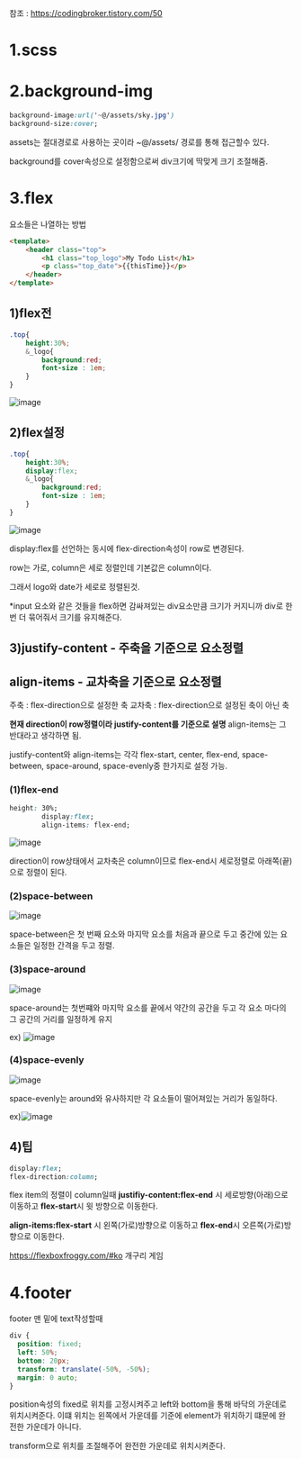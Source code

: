 참조 : https://codingbroker.tistory.com/50

# 1.scss

# 2.background-img

```css
background-image:url('~@/assets/sky.jpg')
background-size:cover;
```

assets는 절대경로로 사용하는 곳이라 ~@/assets/ 경로를 통해 접근할수 있다.

background를 cover속성으로 설정함으로써 div크기에 딱맞게 크기 조절해줌.



# 3.flex

요소들은 나열하는 방법

```html
<template>
    <header class="top">
        <h1 class="top_logo">My Todo List</h1>
        <p class="top_date">{{thisTime}}</p>
    </header>
</template>
```



## 1)flex전

```css
.top{
    height:30%;
    &_logo{
        background:red;
        font-size : 1em;
    }
}
```

![image](https://user-images.githubusercontent.com/57162257/102977936-0c857700-4547-11eb-847b-b6405cf8a613.png)

## 2)flex설정

```css
.top{
    height:30%;
    display:flex;
    &_logo{
        background:red;
        font-size : 1em;
    }
}
```

![image](https://user-images.githubusercontent.com/57162257/102978880-9550e280-4548-11eb-80ee-4d0de2dd86ae.png)

display:flex를 선언하는 동시에 flex-direction속성이 row로 변경된다.

row는 가로, column은 세로 정렬인데 기본값은 column이다.

그래서 logo와 date가 세로로 정렬된것.

*input 요소와 같은 것들을 flex하면 감싸져있는 div요소만큼 크기가 커지니까 div로 한번 더 묶어줘서 크기를 유지해준다.

## 3)justify-content - 주축을 기준으로 요소정렬

## align-items - 교차축을 기준으로 요소정렬

주축 : flex-direction으로 설정한 축
교차축 : flex-direction으로 설정된 축이 아닌 축

**현재 direction이 row정렬이라 justify-content를 기준으로 설명**
align-items는 그 반대라고 생각하면 됨.

justify-content와 align-items는 각각 
flex-start, center, flex-end, space-between, space-around, space-evenly중 한가지로 설정 가능.

### (1)flex-end

```css
height: 30%;
        display:flex;
        align-items: flex-end;
```

![image](https://user-images.githubusercontent.com/57162257/102978837-7c483180-4548-11eb-98f2-f182d296f9de.png)

direction이 row상태에서 교차축은 column이므로 flex-end시 세로정렬로 아래쪽(끝)으로 정렬이 된다.

### (2)space-between

![image](https://user-images.githubusercontent.com/57162257/102979233-2627be00-4549-11eb-830f-88efd2408510.png)

space-between은 첫 번째 요소와 마지막 요소를 처음과 끝으로 두고 중간에 있는 요소들은 일정한 간격을 두고 정렬.

### (3)space-around

![image](https://user-images.githubusercontent.com/57162257/102979645-b239e580-4549-11eb-84b0-c90e48a6b657.png)

space-around는 첫번쨰와 마지막 요소를 끝에서 약간의 공간을 두고 각 요소 마다의 그 공간의 거리를 일정하게 유지

ex) ![image](https://user-images.githubusercontent.com/57162257/102979889-0fce3200-454a-11eb-852c-717e176643da.png)

### (4)space-evenly

![image](https://user-images.githubusercontent.com/57162257/102979756-dd243980-4549-11eb-866d-66eeccb5e195.png)

space-evenly는 around와 유사하지만 각 요소들이 떨어져있는 거리가 동일하다.

ex)![image](https://user-images.githubusercontent.com/57162257/102979993-34c2a500-454a-11eb-9b4a-1b83e856db71.png)

## 4)팁

```css
display:flex;
flex-direction:column;
```

flex item의 정렬이 column일때 **justifiy-content:flex-end** 시 세로방향(아래)으로 이동하고 **flex-start**시 윗 방향으로 이동한다.

**align-items:flex-start** 시 왼쪽(가로)방향으로 이동하고 **flex-end**시 오른쪽(가로)방향으로 이동한다.

https://flexboxfroggy.com/#ko 개구리 게임

# 4.footer

footer 맨 밑에 text작성할때 

```css
div {
  position: fixed;
  left: 50%;
  bottom: 20px;
  transform: translate(-50%, -50%);
  margin: 0 auto;
}
```

position속성의 fixed로 위치를 고정시켜주고 left와 bottom을 통해 바닥의 가운데로 위치시켜준다.
이떄 위치는 왼쪽에서 가운데를 기준에 element가 위치하기 떄문에 완전한 가운데가 아니다.

transform으로 위치를 조절해주어 완전한 가운데로 위치시켜준다.
